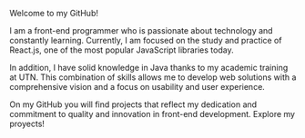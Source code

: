 Welcome to my GitHub!

I am a front-end programmer who is passionate about technology and constantly learning. Currently, I am focused on the study and practice of React.js, one of the most popular JavaScript libraries today.

In addition, I have solid knowledge in Java thanks to my academic training at UTN. This combination of skills allows me to develop web solutions with a comprehensive vision and a focus on usability and user experience.

On my GitHub you will find projects that reflect my dedication and commitment to quality and innovation in front-end development. Explore my proyects!
